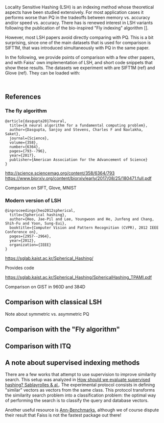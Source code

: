 Locality Sensitive Hashing (LSH) is an indexing method whose theoretical aspects have been studied extensively. For most application cases it performs worse than PQ in the tradeoffs between memory vs. accuracy and/or speed vs. accuracy. There has is renewed interest in LSH variants following the publication of the bio-inspired "Fly indexing" algorithm []. 

However, most LSH papers avoid directly comparing with PQ. This is a bit surprising, since one of the main datasets that is used for comparison is SIFT1M, that was introduced simultaneously with PQ in the same paper. 

In the following, we provide points of comparison with a few other papers, and with Faiss' own implementation of LSH, and short code snippets that show these results. The datasets we experiment with are SIFT1M (ref) and Glove (ref). They can be loaded with:

```python



```
## References

### The fly algorithm

```
@article{dasgupta2017neural,
  title={A neural algorithm for a fundamental computing problem},
  author={Dasgupta, Sanjoy and Stevens, Charles F and Navlakha, Saket},
  journal={Science},
  volume={358},
  number={6364},
  pages={793--796},
  year={2017},
  publisher={American Association for the Advancement of Science}
}
```
http://science.sciencemag.org/content/358/6364/793 
https://www.biorxiv.org/content/biorxiv/early/2017/08/25/180471.full.pdf

Comparison on SIFT, Glove, MNIST

### Modern version of LSH
```
@inproceedings{heo2012spherical,
  title={Spherical hashing},
  author={Heo, Jae-Pil and Lee, Youngwoon and He, Junfeng and Chang, Shih-Fu and Yoon, Sung-Eui},
  booktitle={Computer Vision and Pattern Recognition (CVPR), 2012 IEEE Conference on},
  pages={2957--2964},
  year={2012},
  organization={IEEE}
}
```

https://sglab.kaist.ac.kr/Spherical_Hashing/

Provides code 

https://sglab.kaist.ac.kr/Spherical_Hashing/SphericalHashing_TPAMI.pdf

Comparison on GIST in 960D and 384D




## Comparison with classical LSH

Note about symmetric vs. asymmetric PQ 


## Comparison with the "Fly algorithm"

## Comparison with ITQ 

## A note about supervised indexing methods

There are a few works that attempt to use supervision to improve similarity search. This setup was analyzed in [How should we evaluate supervised hashing? Sablayrolles & al.](https://arxiv.org/abs/1609.06753). The experimental protocol consists in defining "similar" vectors as vectors from the same class. This protocol transforms the similarity search problem into a classification problem: the optimal way of performing the search is to classify the query and database vectors.



Another useful resource is [Ann-Benchmarks](https://github.com/erikbern/ann-benchmarks), although we of course dispute their result that Faiss is not the fastest package out there! 
